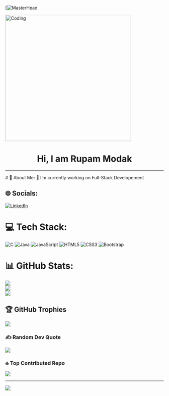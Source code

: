
[![MasterHead](https://giphy.com/gifs/dommespace-domme-space-programador-qgQUggAC3Pfv687qPC)

<img align="center" alt="Coding" width="400" src="https://giphy.com/gifs/dommespace-domme-space-programador-qgQUggAC3Pfv687qPC ">
<h1 align="center">Hi, I am Rupam Modak</h1>
<hr>
# 💫 About Me:
🔭 I’m currently working on Full-Stack Developement

## 🌐 Socials:
[![LinkedIn](https://img.shields.io/badge/LinkedIn-%230077B5.svg?logo=linkedin&logoColor=white)](https://linkedin.com/in/rupam-modak-a87066251/) 

# 💻 Tech Stack:
![C](https://img.shields.io/badge/c-%2300599C.svg?style=for-the-badge&logo=c&logoColor=white) ![Java](https://img.shields.io/badge/java-%23ED8B00.svg?style=for-the-badge&logo=java&logoColor=white) ![JavaScript](https://img.shields.io/badge/javascript-%23323330.svg?style=for-the-badge&logo=javascript&logoColor=%23F7DF1E) ![HTML5](https://img.shields.io/badge/html5-%23E34F26.svg?style=for-the-badge&logo=html5&logoColor=white) ![CSS3](https://img.shields.io/badge/css3-%231572B6.svg?style=for-the-badge&logo=css3&logoColor=white) ![Bootstrap](https://img.shields.io/badge/bootstrap-%23563D7C.svg?style=for-the-badge&logo=bootstrap&logoColor=white)
# 📊 GitHub Stats:
![](https://github-readme-stats.vercel.app/api?username=Mapur2&theme=omni&hide_border=false&include_all_commits=true&count_private=false)<br/>
![](https://github-readme-streak-stats.herokuapp.com/?user=Mapur2&theme=omni&hide_border=false)<br/>
![](https://github-readme-stats.vercel.app/api/top-langs/?username=Mapur2&theme=omni&hide_border=false&include_all_commits=true&count_private=false&layout=compact)

## 🏆 GitHub Trophies
![](https://github-profile-trophy.vercel.app/?username=Mapur2&theme=radical&no-frame=false&no-bg=false&margin-w=4)

### ✍️ Random Dev Quote
![](https://quotes-github-readme.vercel.app/api?type=horizontal&theme=radical)

### 🔝 Top Contributed Repo
![](https://github-contributor-stats.vercel.app/api?username=Mapur2&limit=5&theme=dark&combine_all_yearly_contributions=true)

---
[![](https://visitcount.itsvg.in/api?id=Mapur2&icon=0&color=0)](https://visitcount.itsvg.in)

<!-- Proudly created with GPRM ( https://gprm.itsvg.in ) -->
